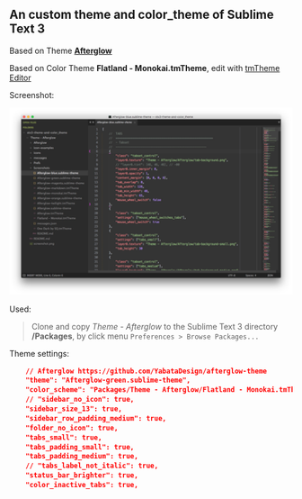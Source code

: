 An custom theme and color_theme of Sublime Text 3
---

Based on Theme **[Afterglow](https://github.com/YabataDesign/afterglow-theme)**

Based on Color Theme **Flatland - Monokai.tmTheme**, edit with [tmTheme Editor](https://github.com/aziz/tmTheme-Editor)

Screenshot:

![Screenshot.png](./screenshot.jpg)

Used:

> Clone and copy *Theme - Afterglow* to the Sublime Text 3 directory **/Packages**, by click menu `Preferences > Browse Packages... `


Theme settings:

```json
    // Afterglow https://github.com/YabataDesign/afterglow-theme
    "theme": "Afterglow-green.sublime-theme",
    "color_scheme": "Packages/Theme - Afterglow/Flatland - Monokai.tmTheme",
    // "sidebar_no_icon": true,
    "sidebar_size_13": true,
    "sidebar_row_padding_medium": true,
    "folder_no_icon": true,
    "tabs_small": true,
    "tabs_padding_small": true,
    "tabs_padding_medium": true,
    // "tabs_label_not_italic": true,
    "status_bar_brighter": true,
    "color_inactive_tabs": true,
```